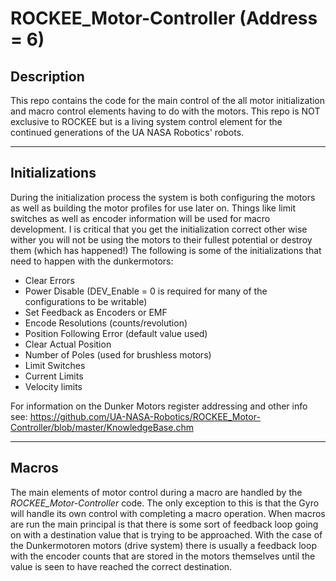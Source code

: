 # ROCKEE_Motor-Controller (Address = 6)



## Description
This repo contains the code for the main control of the all motor initialization and macro control elements having to do with the motors. This repo is NOT exclusive to ROCKEE but is a living system control element for the continued generations of the UA NASA Robotics' robots.



***
## Initializations

During the initialization process the system is both configuring the motors as well as building the motor profiles for use later on. Things like limit switches as well as encoder information will be used for macro development. I is critical that you get the initialization correct other wise wither you will not be using the motors to their fullest potential or destroy them (which has happened!)
The following is some of the initializations that need to happen with the dunkermotors:
* Clear Errors
* Power Disable (DEV_Enable = 0 is required for many of the configurations to be writable)
* Set Feedback as Encoders or EMF
* Encode Resolutions (counts/revolution) 
* Position Following Error (default value used)
* Clear Actual Position
* Number of Poles (used for brushless motors)
* Limit Switches
* Current Limits
* Velocity limits


For information on the Dunker Motors register addressing and other info see: <https://github.com/UA-NASA-Robotics/ROCKEE_Motor-Controller/blob/master/KnowledgeBase.chm>



***
## Macros

The main elements of motor control during a macro are handled by the _ROCKEE_Motor-Controller_ code. The only exception to this is that the Gyro will handle its own control with completing a macro operation. When macros are run the main principal is that there is some sort of feedback loop going on with a destination value that is trying to be approached. With the case of the Dunkermotoren motors (drive system) there is usually a feedback loop with the encoder counts that are stored in the motors themselves until the value is seen to have reached the correct destination.



